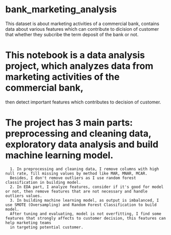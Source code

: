 # bank_marketing_analysis
This dataset is about marketing activities of a commercial bank, contains data about various features which can contribute to dicision of customer
that whether they subcribe the term deposit of the bank or not.

# This notebook is a data analysis project, which analyzes data from marketing activities of the commercial bank, 
then detect important features which contributes to decision of customer.

# The project has 3 main parts: preprocessing and cleaning data, exploratory data analysis and build machine learning model. 
      1. In preprocessing and cleaning data, I remove columns with high null rate, fill missing values by method like MAR, MNAR, MCAR. 
      Besides, I don't remove outliers as I use random forest classification in building model.
      2. In EDA part, I analyze features, consider if it's good for model or not, then remove features that are not necessary and handle outliers values.
      3. In building machine learning model, as output is imbalanced, I use SMOTE (Oversampling) and Random Forest Classification to build model.
      After tuning and evaluating, model is not overfitting, I find some features that strongly affects to customer decision, this features can help marketing teams 
      in targeting potential customer.
